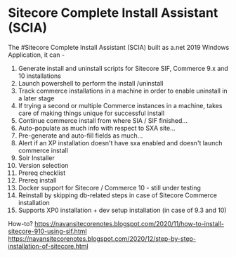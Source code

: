 # Sitecore Complete Install Assistant (SCIA)
The #Sitecore Complete Install Assistant (SCIA) built as a.net 2019 Windows Application, it can -

1. Generate install and uninstall scripts for Sitecore SIF, Commerce 9.x and 10 installations
2. Launch powershell to perform the install /uninstall
3. Track commerce installations in a machine in order to enable uninstall in a later stage
4. If trying a second or multiple Commerce instances in a machine, takes care of making things unique for successful install
5. Continue commerce install from where SIA / SIF finished...
6. Auto-populate as much info with respect to SXA site...
7. Pre-generate and auto-fill fields as much...
8. Alert if an XP installation doesn't have sxa enabled and doesn't launch commerce install
9. Solr Installer
10. Version selection
11. Prereq checklist
12. Prereq install
13. Docker support for Sitecore / Commerce 10 - still under testing
14. Reinstall by skipping db-related steps in case of Sitecore Commerce installation 
15. Supports XP0 installation + dev setup installation (in case of 9.3 and 10)

How-to?
https://navansitecorenotes.blogspot.com/2020/11/how-to-install-sitecore-910-using-sif.html
https://navansitecorenotes.blogspot.com/2020/12/step-by-step-installation-of-sitecore.html


